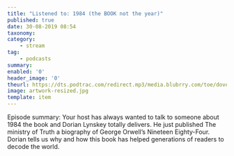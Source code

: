 ```yaml
---
title: "Listened to: 1984 (the BOOK not the year)"
published: true
date: 30-08-2019 08:54
taxonomy:
category:
	- stream
tag:
	- podcasts
summary:
enabled: '0'
header_image: '0'
theurl: https://dts.podtrac.com/redirect.mp3/media.blubrry.com/toe/dovetail.prxu.org/toe/b0d88a42-dafc-47e7-b30c-8a88fdbe6dad/Episode_135_1984book.mp3
image: artwork-resized.jpg
template: item
---
```

 
Episode summary: Your host has always wanted to talk to someone about 1984 the book and Dorian Lynskey totally delivers. He just published The ministry of Truth a biography of George Orwell’s Nineteen Eighty-Four. Dorian tells us why and how this book has helped generations of readers to decode the world.
